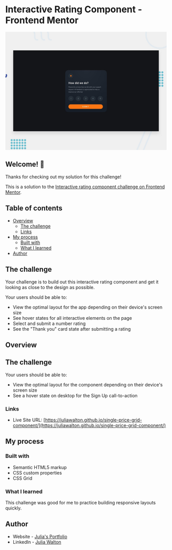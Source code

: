 # Interactive Rating Component - Frontend Mentor

![Design preview for the Single price grid component coding challenge](./design/desktop-preview.jpg)

## Welcome! 👋

Thanks for checking out my solution for this challenge!

This is a solution to the [Interactive rating component challenge on Frontend Mentor](https://www.frontendmentor.io/challenges/interactive-rating-component-koxpeBUmI).

## Table of contents

- [Overview](#overview)
  - [The challenge](#the-challenge)
  - [Links](#links)
- [My process](#my-process)
  - [Built with](#built-with)
  - [What I learned](#what-i-learned)
- [Author](#author)

## The challenge

Your challenge is to build out this interactive rating component and get it looking as close to the design as possible.

Your users should be able to:

- View the optimal layout for the app depending on their device's screen size
- See hover states for all interactive elements on the page
- Select and submit a number rating
- See the "Thank you" card state after submitting a rating

## Overview

## The challenge

Your users should be able to:

- View the optimal layout for the component depending on their device's screen size
- See a hover state on desktop for the Sign Up call-to-action

### Links

- Live Site URL: [https://juliawalton.github.io/single-price-grid-component/](https://juliawalton.github.io/single-price-grid-component/)

## My process

### Built with

- Semantic HTML5 markup
- CSS custom properties
- CSS Grid

### What I learned

This challenge was good for me to practice building responsive layouts quickly.

## Author

- Website - [Julia's Portfolio](https://juliawalton.github.io/portfolio/)
- LinkedIn - [Julia Walton](https://www.linkedin.com/in/juliawalton/)
